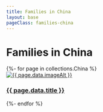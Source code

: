 ```yaml
---
title: Families in China
layout: base
pageClass: families-china
---
```



<div class="main-content">
  <h1>Families in China</h1>

  <div class="grid-container">
    {%- for page in collections.China %}
    <article class="card">
      <a href="{{ page.url }}">
        <img src="/media/{{ page.data.image }}" alt="{{ page.data.imageAlt }}" class="card-image">
        <div class="card-info">
          <h3 class="card-title">{{ page.data.title }}</h3>
        </div>
      </a>
    </article>
    {%- endfor %}
  </div>
</div>

